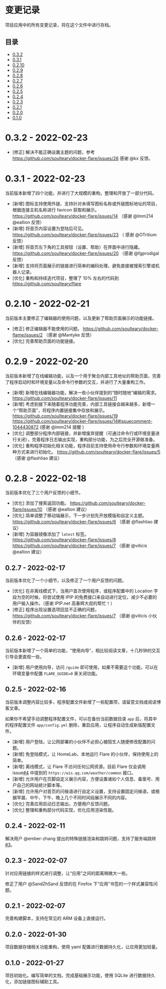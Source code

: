 # 变更记录

项目应用中的所有变更记录，将在这个文件中进行存档。

## 目录

* [0.3.2](#032---2022-02-23)
* [0.3.1](#031---2022-02-23)
* [0.2.10](#027---2022-02-21)
* [0.2.9](#027---2022-02-20)
* [0.2.8](#027---2022-02-18)
* [0.2.7](#027---2022-02-17)
* [0.2.6](#026---2022-02-17)
* [0.2.5](#025---2022-02-16)
* [0.2.4](#024---2022-02-11)
* [0.2.3](#023---2022-02-08)
* [0.2.1](#021---2022-02-07)
* [0.2.0](#020---2022-01-30)
* [0.1.0](#010---2022-01-27)

# 0.3.2 - 2022-02-23

- [修正] 解决不能正确设置主题的问题，参考 https://github.com/soulteary/docker-flare/issues/26 感谢 @kx 反馈。

# 0.3.1 - 2022-02-23

当前版本新增了四个功能，并进行了大规模的重构，整理和开放了一部分代码。

- [新增] 图标支持使用外链、支持针对未填写图标名称或外链图标地址的项目，根据连接主机名称进行 favicon 获取和展示。 https://github.com/soulteary/docker-flare/issues/14 （感谢 @lmm214 @eallion 反馈）
- [新增] 将首页内容设置为登陆后可见。 https://github.com/soulteary/docker-flare/issues/23 （ 感谢 @OTritium 反馈）
- [新增] 将首页左下角的工具按钮（设置、帮助）在界面中进行隐藏。 https://github.com/soulteary/docker-flare/issues/20 （感谢 @fgprodigal 反馈）
- [新增] 支持将页面展示的链接进行简单的编码处理，避免直接被搜索引擎或机器人记录。
- [优化] 重构和持续迭代项目，整理了 10% 左右的代码到 https://github.com/soulteary/flare

# 0.2.10 - 2022-02-21

当前版本主要修正了编辑器的使用问题，以及更新了帮助页面展示的功能链接。

- [修正] 修正编辑器不能使用的问题。 https://github.com/soulteary/docker-flame/issues/2 （感谢 @Mantyke 反馈）
- [优化] 完善帮助页面的功能链接。

# 0.2.9 - 2022-02-20

当前版本新增了在线编辑功能，以及一个用于聚合内部工具地址的帮助页面，完善了程序启动时和环境变量以及命令行参数的交互，并进行了大量重构工作。

- [新增] 新增在线编辑器功能，解决一些小伙伴提到的“随时随地”编辑的需求。 https://github.com/soulteary/docker-flare/issues/11
- [新增] 考虑到接下来随着程序功能完善，内部工具链接会越来越多，新增一个“帮助页面”，将程序内置链接集中存放和展示。 https://github.com/soulteary/docker-flare/issues/19 https://github.com/soulteary/docker-flare/issues/14#issuecomment-1044430872 (感谢 @lmm214 提醒 )
- [优化] 调整部分程序内部链接，并新增废弃提醒（可通过命令行或环境变量进行关闭），完善程序日志输出实现，重构部分功能，为之后完全开源做准备。
- [优化] 重构程序初始化相关功能，程序目前支持使用命令行参数和环境变量两种方式来进行初始化。 https://github.com/soulteary/docker-flare/issues/5 （感谢 @flashliao 建议）

# 0.2.8 - 2022-02-18

当前版本优化了三个用户反馈的小细节。

- [优化] 添加了搜索返回功能。 https://github.com/soulteary/docker-flare/issues/10 （感谢 @eallion 建议）
- [优化] 简单调整了移动端展示，下一步计划先开放模版和自定义主题。 https://github.com/soulteary/docker-flare/issues/6 （感谢 @flashliao 建议）
- [新增] 为容器镜像添加了 `latest` 标签。 https://github.com/soulteary/docker-flare/issues/8 https://github.com/soulteary/docker-flare/issues/7 （感谢 @viticis @eallion 建议）

## 0.2.7 - 2022-02-17

当前版本优化了一个小细节，以及修正了一个用户反馈的问题。

- [优化] 在非离线模式下，当用户首次使用程序，或程序配置中的 Location 字段为空的时候，将尝试使用 IPIP 的免费接口来自动进行定位，减少不必要的用户输入操作。（感谢 IPIP.net 高春辉大叔的帮忙！）
- [修正] 程序出现设置选项回显不正确的问题，https://github.com/soulteary/docker-flare/issues/7 （感谢 @viticis 小伙伴的反馈）

## 0.2.6 - 2022-02-17

当前版本新增了一个简单的功能，“使用向导”，相比较阅读文章，十几秒钟的交互引导会更直观一些。

- [新增] 用户使用向导，访问 `/guide` 即可使用，如果不需要这个功能，可以在环境变量中配置 `FLARE_GUIDE=0` 来关闭功能。

## 0.2.5 - 2022-02-16

当前版本调整内容比较多，程序配置文件新增了一些配置项，请留意文档或阅读博客文章。

如果你不希望手动调整程序配置文件，可以在备份当前数据目录 `app` 后，将其中的程序配置文件 `app/config.yml` 删除，重启应用，让程序自动生成新版配置文件。

- [新增] 用户登陆，让公网部署的小伙伴不必担心被陌生人随便修改配置的问题。
- [新增] 免登陆模式，让 HomeLab、本地运行 Flare 的小伙伴，保持使用上的简单。
- [新增] 离线模式，让 Flare 不访问任何公网资源。目前 Flare 仅会调用 issue[#4](https://github.com/soulteary/docker-flare/issues/4) 中提到的 `https://wis.qq.com/weather/common` 接口。
- [新增] 允许用户在页脚自定义展示内容，方便设置诸如个人信息、备案号、用户自己的网站统计脚本等。
- [新增] 允许用户对首页的问候语进行自定义设置，支持设置固定问候语，或根据早晨、中午、下午、晚上几个不同时间段展示不同的内容。
- [优化] 完善应用启动日志输出，方便用户反馈问题。
- [优化] 整理和重构部分代码实现，优化应用渲染性能。

## 0.2.4 - 2022-02-11

解决用户 @ember-zhang 提出的特殊链接渲染和跳转问题，支持了服务端跳转[#3](https://github.com/soulteary/docker-flare/issues/3)。

## 0.2.3 - 2022-02-07

针对应用链接的样式进行调整，让“应用”之间的距离稍微大一些。

修正了用户 @SandZhSand 反馈的在 Firefox 下“应用”书签的一个样式兼容性问题。

## 0.2.1 - 2022-02-07

完善构建脚本，支持在常见的 ARM 设备上直接运行。

## 0.2.0 - 2022-01-30

项目数据存储相关功能重构，使用 yaml 配置进行数据持久化，让应用更加轻量。

## 0.1.0 - 2022-01-27

项目初始化。编写简单的文档，完成基础展示功能，使用 SQLite 进行数据持久化，添加链接图标辅助工具。
